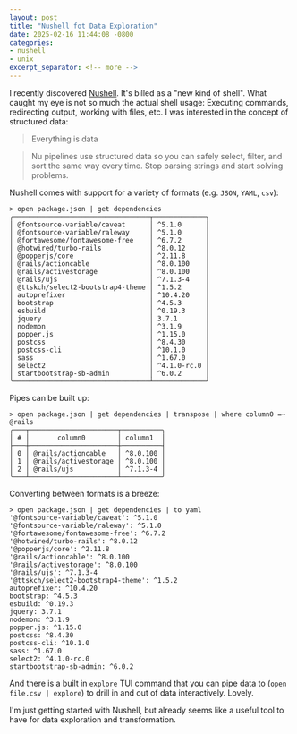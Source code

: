 ```yaml
---
layout: post
title: "Nushell fot Data Exploration"
date: 2025-02-16 11:44:08 -0800
categories:
- nushell
- unix
excerpt_separator: <!-- more -->
---
```


I recently discovered [Nushell][nu]. It's billed as a "new kind of shell". What caught my eye is not so much the actual shell usage: Executing commands, redirecting output, working with files, etc. I was interested in the concept of structured data:

> Everything is data

> Nu pipelines use structured data so you can safely select, filter, and sort the same way every time. Stop parsing strings and start solving problems.

Nushell comes with support for a variety of formats (e.g. `JSON`, `YAML`, `csv`):

```
> open package.json | get dependencies
╭──────────────────────────────────┬─────────────╮
│ @fontsource-variable/caveat      │ ^5.1.0      │
│ @fontsource-variable/raleway     │ ^5.1.0      │
│ @fortawesome/fontawesome-free    │ ^6.7.2      │
│ @hotwired/turbo-rails            │ ^8.0.12     │
│ @popperjs/core                   │ ^2.11.8     │
│ @rails/actioncable               │ ^8.0.100    │
│ @rails/activestorage             │ ^8.0.100    │
│ @rails/ujs                       │ ^7.1.3-4    │
│ @ttskch/select2-bootstrap4-theme │ ^1.5.2      │
│ autoprefixer                     │ ^10.4.20    │
│ bootstrap                        │ ^4.5.3      │
│ esbuild                          │ ^0.19.3     │
│ jquery                           │ 3.7.1       │
│ nodemon                          │ ^3.1.9      │
│ popper.js                        │ ^1.15.0     │
│ postcss                          │ ^8.4.30     │
│ postcss-cli                      │ ^10.1.0     │
│ sass                             │ ^1.67.0     │
│ select2                          │ ^4.1.0-rc.0 │
│ startbootstrap-sb-admin          │ ^6.0.2      │
╰──────────────────────────────────┴─────────────╯
```

Pipes can be built up:

```
> open package.json | get dependencies | transpose | where column0 =~ @rails
╭───┬──────────────────────┬──────────╮
│ # │       column0        │ column1  │
├───┼──────────────────────┼──────────┤
│ 0 │ @rails/actioncable   │ ^8.0.100 │
│ 1 │ @rails/activestorage │ ^8.0.100 │
│ 2 │ @rails/ujs           │ ^7.1.3-4 │
╰───┴──────────────────────┴──────────╯
```

Converting between formats is a breeze:

```
> open package.json | get dependencies | to yaml
'@fontsource-variable/caveat': ^5.1.0
'@fontsource-variable/raleway': ^5.1.0
'@fortawesome/fontawesome-free': ^6.7.2
'@hotwired/turbo-rails': ^8.0.12
'@popperjs/core': ^2.11.8
'@rails/actioncable': ^8.0.100
'@rails/activestorage': ^8.0.100
'@rails/ujs': ^7.1.3-4
'@ttskch/select2-bootstrap4-theme': ^1.5.2
autoprefixer: ^10.4.20
bootstrap: ^4.5.3
esbuild: ^0.19.3
jquery: 3.7.1
nodemon: ^3.1.9
popper.js: ^1.15.0
postcss: ^8.4.30
postcss-cli: ^10.1.0
sass: ^1.67.0
select2: ^4.1.0-rc.0
startbootstrap-sb-admin: ^6.0.2
```

And there is a built in `explore` TUI command that you can pipe data to (`open file.csv | explore`) to drill in and out of data interactively. Lovely.

I'm just getting started with Nushell, but already seems like a useful tool to have for data exploration and transformation.

[nu]: https://www.nushell.sh
